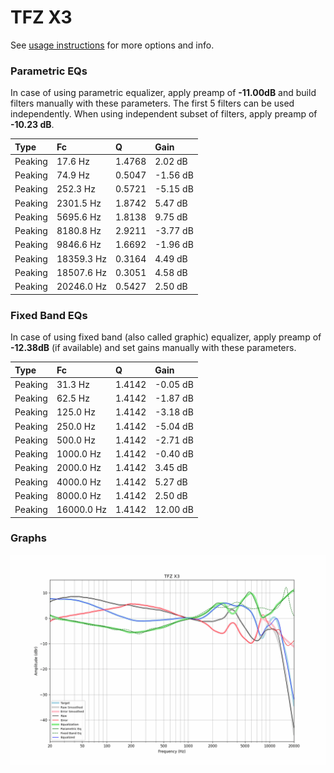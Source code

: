 # TFZ X3
See [usage instructions](https://github.com/jaakkopasanen/AutoEq#usage) for more options and info.

### Parametric EQs
In case of using parametric equalizer, apply preamp of **-11.00dB** and build filters manually
with these parameters. The first 5 filters can be used independently.
When using independent subset of filters, apply preamp of **-10.23 dB**.

| Type    | Fc         |      Q | Gain     |
|:--------|:-----------|:-------|:---------|
| Peaking | 17.6 Hz    | 1.4768 | 2.02 dB  |
| Peaking | 74.9 Hz    | 0.5047 | -1.56 dB |
| Peaking | 252.3 Hz   | 0.5721 | -5.15 dB |
| Peaking | 2301.5 Hz  | 1.8742 | 5.47 dB  |
| Peaking | 5695.6 Hz  | 1.8138 | 9.75 dB  |
| Peaking | 8180.8 Hz  | 2.9211 | -3.77 dB |
| Peaking | 9846.6 Hz  | 1.6692 | -1.96 dB |
| Peaking | 18359.3 Hz | 0.3164 | 4.49 dB  |
| Peaking | 18507.6 Hz | 0.3051 | 4.58 dB  |
| Peaking | 20246.0 Hz | 0.5427 | 2.50 dB  |

### Fixed Band EQs
In case of using fixed band (also called graphic) equalizer, apply preamp of **-12.38dB**
(if available) and set gains manually with these parameters.

| Type    | Fc         |      Q | Gain     |
|:--------|:-----------|:-------|:---------|
| Peaking | 31.3 Hz    | 1.4142 | -0.05 dB |
| Peaking | 62.5 Hz    | 1.4142 | -1.87 dB |
| Peaking | 125.0 Hz   | 1.4142 | -3.18 dB |
| Peaking | 250.0 Hz   | 1.4142 | -5.04 dB |
| Peaking | 500.0 Hz   | 1.4142 | -2.71 dB |
| Peaking | 1000.0 Hz  | 1.4142 | -0.40 dB |
| Peaking | 2000.0 Hz  | 1.4142 | 3.45 dB  |
| Peaking | 4000.0 Hz  | 1.4142 | 5.27 dB  |
| Peaking | 8000.0 Hz  | 1.4142 | 2.50 dB  |
| Peaking | 16000.0 Hz | 1.4142 | 12.00 dB |

### Graphs
![](./TFZ%20X3.png)